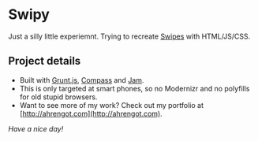 # Swipy
Just a silly little experiemnt. Trying to recreate [Swipes](http://swipesapp.com/) with HTML/JS/CSS.

## Project details
* Built with [Grunt.js](http://gruntjs.com/), [Compass](http://compass-style.org/) and [Jam](http://jamjs.org/).
* This is only targeted at smart phones, so no Modernizr and no polyfills for old stupid browsers.
* Want to see more of my work? Check out my portfolio at [http://ahrengot.com](http://ahrengot.com).

*Have a nice day!*